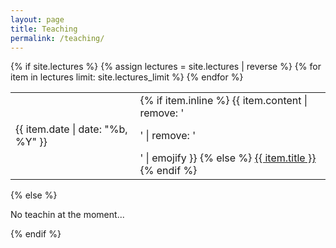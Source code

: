 ```yaml
---
layout: page
title: Teaching
permalink: /teaching/
---
```


<div class="news-details">
  {% if site.lectures  %}
    <table>
    {% assign lectures = site.lectures | reverse %}
    {% for item in lectures limit: site.lectures_limit %}
      <tr>
        <td class="date">{{ item.date | date: "%b, %Y" }}</td>
        <td class="announcement">
          {% if item.inline %}
            {{ item.content | remove: '<p>' | remove: '</p>' | emojify }}
          {% else %}
            <a class="news-title" href="{{ item.url | prepend: site.baseurl }}">{{ item.title }}</a>
          {% endif %}
        </td>
      </tr>
    {% endfor %}
    </table>
  {% else %}
    <p>No teachin at the moment...</p>
  {% endif %}
</div>

